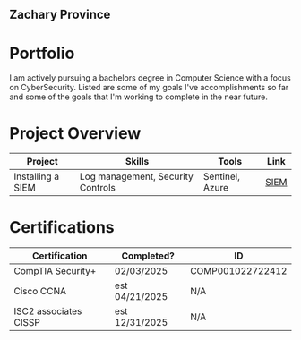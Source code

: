 ## Zachary Province

# Portfolio

I am actively pursuing a bachelors degree in Computer Science with a focus on CyberSecurity. Listed are some of my goals I've accomplishments so far and some of the goals that I'm working to complete in the near future.

# Project Overview 
|     Project     |                 Skills                |     Tools       |      Link       |
| --------------- | ------------------------------------- | --------------- | --------------- |
| Installing a SIEM| Log management, Security Controls   | Sentinel, Azure|  <a href="Project Overview">SIEM</a>   |


# Certifications 

|     Certification     |               Completed?               |     ID       |
| --------------------  | -------------------------------------- | ---------------| 
| CompTIA Security+     |                02/03/2025              |   COMP001022722412  | 
| Cisco CCNA            |           est  04/21/2025              |     N/A      | 
| ISC2 associates CISSP |           est  12/31/2025              |     N/A      |
